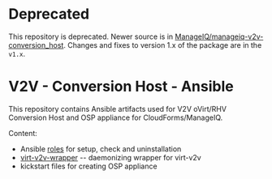 # Deprecated

This repository is deprecated. Newer source is in
[ManageIQ/manageiq-v2v-conversion_host](https://github.com/ManageIQ/manageiq-v2v-conversion_host).
Changes and fixes to version 1.x of the package are in the `v1.x`.

# V2V - Conversion Host - Ansible

This repository contains Ansible artifacts used for V2V oVirt/RHV Conversion
Host and OSP appliance for CloudForms/ManageIQ.

Content:

* Ansible [roles](docs/Ansible.md) for setup, check and uninstallation
* [virt-v2v-wrapper](docs/Virt-v2v-wrapper.md) -- daemonizing wrapper for virt-v2v
* kickstart files for creating OSP appliance
